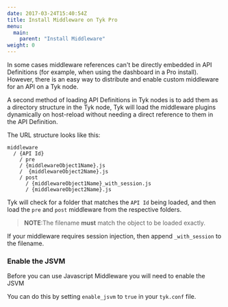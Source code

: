```yaml
---
date: 2017-03-24T15:40:54Z
title: Install Middleware on Tyk Pro
menu:
  main:
    parent: "Install Middleware"
weight: 0 
---
```


In some cases middleware references can't be directly embedded in API Definitions (for example, when using the dashboard in a Pro install). However, there is an easy way to distribute and enable custom middleware for an API on a Tyk node.

A second method of loading API Definitions in Tyk nodes is to add them as a directory structure in the Tyk node, Tyk will load the middleware plugins dynamically on host-reload without needing a direct reference to them in the API Definition.

The URL structure looks like this:

```{.copyWrapper}
middleware
  / {API Id}
    / pre
    / {middlewareObject1Name}.js
    /  {middlewareObject2Name}.js
    / post
      / {middlewareObject1Name}_with_session.js
      / {middlewareObject2Name}.js
```

Tyk will check for a folder that matches the `API Id` being loaded, and then load the `pre` and `post` middleware from the respective folders.

> **NOTE**:The filename **must** match the object to be loaded exactly.

If your middleware requires session injection, then append `_with_session` to the filename.

### Enable the JSVM

Before you can use Javascript Middleware you will need to enable the JSVM

You can do this by setting `enable_jsvm` to `true` in your `tyk.conf` file.